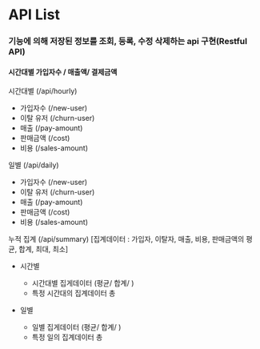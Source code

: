 # API List

### 기능에 의해 저장된 정보를 조회, 등록, 수정 삭제하는 api 구현(Restful API)

#### 시간대별 가입자수 / 매출액/ 결제금액

시간대별 (/api/hourly)

- 가입자수 (/new-user)
- 이탈 유저  (/churn-user)
- 매출  (/pay-amount)
- 판매금액  (/cost)
- 비용 (/sales-amount)

일별 (/api/daily)

- 가입자수 (/new-user)
- 이탈 유저  (/churn-user)
- 매출  (/pay-amount)
- 판매금액  (/cost)
- 비용 (/sales-amount)

누적 집계 (/api/summary)
[집계데이터 : 가입자, 이탈자, 매출, 비용, 판매금액의 평균, 합계, 최대, 최소]

- 시간별
    - 시간대별 집게데이터 (평균/ 합계/ )
    - 특정 시간대의 집계데이터 총

- 일별
    - 일별 집게데이터 (평균/ 합계/ )
    - 특정 일의 집계데이터 총
